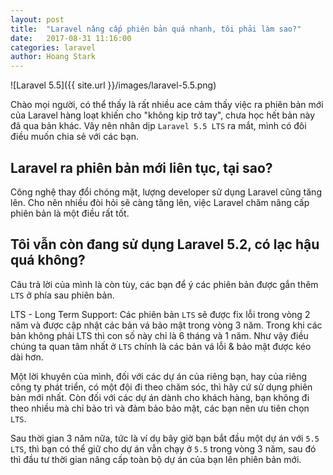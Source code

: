 ```yaml
---
layout: post
title:  "Laravel nâng cấp phiên bản quá nhanh, tôi phải làm sao?"
date:   2017-08-31 11:16:00
categories: laravel
author: Hoang Stark
---
```


![Laravel 5.5]({{ site.url }}/images/laravel-5.5.png)

Chào mọi người, có thể thấy là rất nhiều ace cảm thấy việc ra phiên bản mới của Laravel hàng loạt khiến cho "không kịp trở tay", chưa học hết bản này đã qua bản khác. Vây nên nhân dịp `Laravel 5.5 LTS` ra mắt, mình có đôi điều muốn chia sẻ với các bạn.

## Laravel ra phiên bản mới liên tục, tại sao?
Công nghệ thay đổi chóng mặt, lượng developer sử dụng Laravel cũng tăng lên. Cho nên nhiều đòi hỏi sẽ càng tăng lên, việc Laravel chăm nâng cấp phiên bản là một điều rất tốt.

## Tôi vẫn còn đang sử dụng Laravel 5.2, có lạc hậu quá không?
Câu trả lời của mình là còn tùy, các bạn để ý các phiên bản được gắn thêm `LTS` ở phía sau phiên bản.

LTS - Long Term Support: Các phiên bản `LTS` sẽ được fix lỗi trong vòng 2 năm và được cập nhật các bản vá bảo mật trong vòng 3 năm. Trong khi các bản không phải LTS thì con số này chỉ là 6 tháng và 1 năm. Như vậy điều chúng ta quan tâm nhất ở `LTS` chính là các bản vá lỗi & bảo mật được kéo dài hơn.

Một lời khuyên của mình, đối với các dự án của riêng bạn, hay của riêng công ty phát triển, có một đội đi theo chăm sóc, thì hãy cứ sử dụng phiên bản mới nhất. Còn đối với các dự án dành cho khách hàng, bạn không đi theo nhiều mà chỉ bảo trì và đảm bảo bảo mật, các bạn nên ưu tiên chọn `LTS`.

Sau thời gian 3 năm nữa, tức là ví dụ bây giờ bạn bắt đầu một dự án với `5.5 LTS`, thì bạn có thể giữ cho dự án vẫn chạy ở `5.5` trong vòng 3 năm, sau đó thì đầu tư thời gian nâng cấp toàn bộ dự án của bạn lên phiên bản mới.
